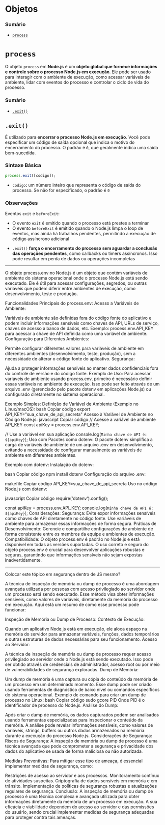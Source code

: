# Objetos

### Sumário

- [`process`](#process)

# <a id="process"></a>`process`

O objeto `process` em **Node.js** é um **objeto global que fornece informações e controle sobre o processo Node.js em execução**. Ele pode ser usado para interagir com o ambiente de execução, como acessar variáveis de ambiente, lidar com eventos do processo e controlar o ciclo de vida do processo.

### Sumário

- [`.exit()`](#process-exit)

## <a id="process-exit"></a>`.exit()`

É utilizado para **encerrar o processo Node.js em execução**. Você pode especificar um código de saída opcional que indica o motivo do encerramento do processo. O padrão é `0`, que geralmente indica uma saída bem-sucedida.

### Sintaxe Básica

```JavaScript
process.exit([codigo]);
```

- `codigo`**:** um número inteiro que representa o código de saída do processo. Se não for especificado, o padrão é `0`

### Observações

Eventos `exit` e `beforeExit`:

- O evento `exit` é emitido quando o processo está prestes a terminar
- O evento `beforeExit` é emitido quando o Node.js limpa o loop de eventos, mas ainda há trabalhos pendentes, permitindo a execução de código assíncrono adicional

+ `.exit()` **força o encerramento do processo sem aguardar a conclusão das operações pendentes**, como callbacks ou timers assíncronos. Isso pode resultar em perda de dados ou operações incompletas

---

O objeto process.env no Node.js é um objeto que contém variáveis de ambiente do sistema operacional onde o processo Node.js está sendo executado. Ele é útil para acessar configurações, segredos, ou outras variáveis que podem diferir entre ambientes de execução, como desenvolvimento, teste e produção.

Funcionalidades Principais do process.env:
Acesso a Variáveis de Ambiente:

Variáveis de ambiente são definidas fora do código fonte do aplicativo e podem incluir informações sensíveis como chaves de API, URLs de serviço, chaves de acesso a banco de dados, etc.
Exemplo: process.env.API_KEY para acessar a chave de API definida como uma variável de ambiente.
Configuração para Diferentes Ambientes:

Permite configurar diferentes valores para variáveis de ambiente em diferentes ambientes (desenvolvimento, teste, produção), sem a necessidade de alterar o código fonte do aplicativo.
Segurança:

Ajuda a proteger informações sensíveis ao manter dados confidenciais fora do controle de versão e do código fonte.
Exemplo de Uso:
Para acessar variáveis de ambiente usando process.env, primeiro é necessário definir essas variáveis no ambiente de execução. Isso pode ser feito através de um arquivo .env (gerenciado pelo pacote dotenv em aplicações Node.js) ou configurado diretamente no sistema operacional.

Exemplo Simples:
Definição de Variável de Ambiente (Exemplo no Linux/macOS):
bash
Copiar código
export API_KEY="sua_chave_de_api_secreta"
Acesso à Variável de Ambiente no Código Node.js:
javascript
Copiar código
// Acesse a variável de ambiente API_KEY
const apiKey = process.env.API_KEY;

// Use a variável em sua aplicação
console.log(`Minha chave de API é: ${apiKey}`);
Uso com Pacotes como dotenv:
O pacote dotenv simplifica a carga de variáveis de ambiente de um arquivo .env em desenvolvimento, evitando a necessidade de configurar manualmente as variáveis de ambiente em diferentes ambientes.

Exemplo com dotenv:
Instalação do dotenv:

bash
Copiar código
npm install dotenv
Configuração do arquivo .env:

makefile
Copiar código
API_KEY=sua_chave_de_api_secreta
Uso no código Node.js com dotenv:

javascript
Copiar código
require('dotenv').config();

const apiKey = process.env.API_KEY;
console.log(`Minha chave de API é: ${apiKey}`);
Considerações:
Segurança: Evite expor informações sensíveis como chaves de API diretamente no código fonte. Use variáveis de ambiente para armazenar essas informações de forma segura.
Práticas de Desenvolvimento: Gerencie e compartilhe configurações de ambiente de forma consistente entre os membros da equipe e ambientes de execução.
Compatibilidade: O objeto process.env é padrão no Node.js e está disponível em todas as versões suportadas.
O uso correto e seguro do objeto process.env é crucial para desenvolver aplicações robustas e seguras, garantindo que informações sensíveis não sejam expostas inadvertidamente.

---

Colocar este tópico em segurança dentro de JS mesmo?

A técnica de inspeção de memória ou dump de processo é uma abordagem avançada utilizada por pessoas com acesso privilegiado ao servidor onde um processo está sendo executado. Esse método visa obter informações sensíveis, como valores de variáveis, diretamente da memória do processo em execução. Aqui está um resumo de como esse processo pode funcionar:

Inspeção de Memória ou Dump de Processo:
Contexto de Execução:

Quando um aplicativo Node.js está em execução, ele aloca espaço na memória do servidor para armazenar variáveis, funções, dados temporários e outras estruturas de dados necessárias para seu funcionamento.
Acesso ao Servidor:

A técnica de inspeção de memória ou dump de processo requer acesso privilegiado ao servidor onde o Node.js está sendo executado. Isso pode ser obtido através de credenciais de administrador, acesso root ou por meio de vulnerabilidades de segurança exploradas.
Dump de Memória:

Um dump de memória é uma captura ou cópia do conteúdo da memória de um processo em um determinado momento. Esse dump pode ser criado usando ferramentas de diagnóstico de baixo nível ou comandos específicos do sistema operacional.
Exemplo de comando para criar um dump de processo no Linux:
bash
Copiar código
sudo gcore PID
Onde PID é o identificador de processo do Node.js.
Análise do Dump:

Após criar o dump de memória, os dados capturados podem ser analisados ​​usando ferramentas especializadas para inspecionar o conteúdo da memória.
A análise pode revelar informações sensíveis, como valores de variáveis, strings, buffers ou outros dados armazenados na memória durante a execução do processo Node.js.
Considerações de Segurança:
Riscos de Segurança: A inspeção de memória ou dump de processo é uma técnica avançada que pode comprometer a segurança e privacidade dos dados do aplicativo se usada de forma maliciosa ou não autorizada.

Medidas Preventivas: Para mitigar esse tipo de ameaça, é essencial implementar medidas de segurança, como:

Restrições de acesso ao servidor e aos processos.
Monitoramento contínuo de atividades suspeitas.
Criptografia de dados sensíveis em memória e em trânsito.
Implementação de políticas de segurança robustas e atualizações regulares de segurança.
Conclusão:
A inspeção de memória ou dump de processo é uma técnica complexa e avançada utilizada para obter informações diretamente da memória de um processo em execução. A sua eficácia e viabilidade dependem do acesso ao servidor e das permissões do usuário, sendo crucial implementar medidas de segurança adequadas para proteger contra tais ameaças.